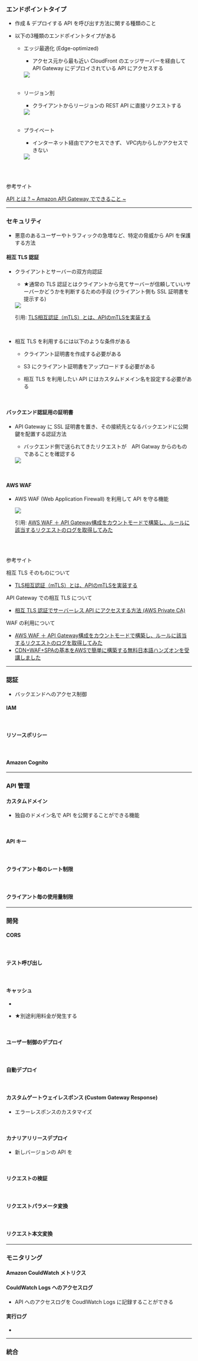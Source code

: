 ###  エンドポイントタイプ

- 作成 & デプロイする API を呼び出す方法に関する種類のこと

- 以下の3種類のエンドポイントタイプがある

    - エッジ最適化 (Edge-optimized)

        - アクセス元から最も近い CloudFront のエッジサーバーを経由して API Gateway にデプロイされている API にアクセスする

        <img src="./img/API-Gateway-Edge-Opitimized_1.png" />

    <br>

    - リージョン別

        - クライアントからリージョンの REST API に直接リクエストする

        <img src="./img/API-Gateway-Region_1.png" />

    <br>

    - プライベート

        - インターネット経由でアクセスできず、 VPC内からしかアクセスできない
        
        <img src="./img/API-Gateway-Private_1png.png" />

<br>
<br>

参考サイト

[API とは ? ~ Amazon API Gateway でできること ~](https://aws.amazon.com/jp/builders-flash/202004/awsgeek-api-gateway/)

---

### セキュリティ

- 悪意のあるユーザーやトラフィックの急増など、特定の脅威から API を保護する方法

#### 相互 TLS 認証

- クライアントとサーバーの双方向認証
    
    - ★通常の TLS 認証とはクライアントから見てサーバーが信頼していいサーバーかどうかを判断するための手段 (クライアント側も SSL 証明書を提示する)

    <img src="./img/mTLS_1.jpeg" />

    引用: [TLS相互認証（mTLS）とは、APIのmTLSを実装する](https://apidog.com/jp/blog/how-to-proceed-mtls-api/)

<br>

- 相互 TLS を利用するには以下のような条件がある

    - クライアント証明書を作成する必要がある

    - S3 にクライアント証明書をアップロードする必要がある

    - 相互 TLS を利用したい API にはカスタムドメイン名を設定する必要がある

<br>

#### バックエンド認証用の証明書

- API Gateway に SSL 証明書を置き、その接続先となるバックエンドに公開鍵を配置する認証方法

    - バックエンド側で送られてきたリクエストが　API Gatway からのものであることを確認する

    <img src="./img/API-Gateway-SSL-for-Backend_1.png" />

<br>

#### AWS WAF

- AWS WAF (Web Application Firewall) を利用して API を守る機能

    <img src="./img/API-Gateway-WAF_1.webp" />

    引用: [AWS WAF ＋ API Gateway構成をカウントモードで構築し、ルールに該当するリクエストのログを取得してみた](https://dev.classmethod.jp/articles/output-requestlog-cloudwatch-aws-waf-api-gateway-count-mode/)

<br>
<br>

参考サイト

相互 TLS そのものについて
- [TLS相互認証（mTLS）とは、APIのmTLSを実装する](https://apidog.com/jp/blog/how-to-proceed-mtls-api/)

API Gateway での相互 TLS について
- [相互 TLS 認証でサーバーレス API にアクセスする方法 (AWS Private CA)](https://blog.serverworks.co.jp/api-gateway-mutual-tls-auth)

WAF の利用について
- [AWS WAF ＋ API Gateway構成をカウントモードで構築し、ルールに該当するリクエストのログを取得してみた](https://dev.classmethod.jp/articles/output-requestlog-cloudwatch-aws-waf-api-gateway-count-mode/)
- [CDN+WAF+SPAの基本をAWSで簡単に構築する無料日本語ハンズオンを受講しました](https://dev.classmethod.jp/articles/handson-for-beginners-cloudfront-waf/)

--- 

### 認証

- バックエンドへのアクセス制御

#### IAM

<br>

#### リソースポリシー

<br>

#### Amazon Cognito

---

### API 管理

#### カスタムドメイン

- 独自のドメイン名で API を公開することができる機能

<br>

#### API キー

<br>

#### クライアント毎のレート制限

<br>

#### クライアント毎の使用量制限

---

### 開発

#### CORS

<br>

#### テスト呼び出し

<br>

#### キャッシュ

- 

- ★別途利用料金が発生する

<br>

#### ユーザー制御のデプロイ

<br>

#### 自動デプロイ

<br>

#### カスタムゲートウェイレスポンス (Custom Gateway Response)

- エラーレスポンスのカスタマイズ

<br>

#### カナリアリリースデプロイ

- 新しバージョンの API を

<br>

#### リクエストの検証

<br>

#### リクエストパラメータ変換

<br>

#### リクエスト本文変換

---

### モニタリング

#### Amazon CouldWatch メトリクス

#### CouldWatch Logs へのアクセスログ

- API へのアクセスログを CoudlWatch Logs に記録することができる

#### 実行ログ

- 

---

### 統合

####

